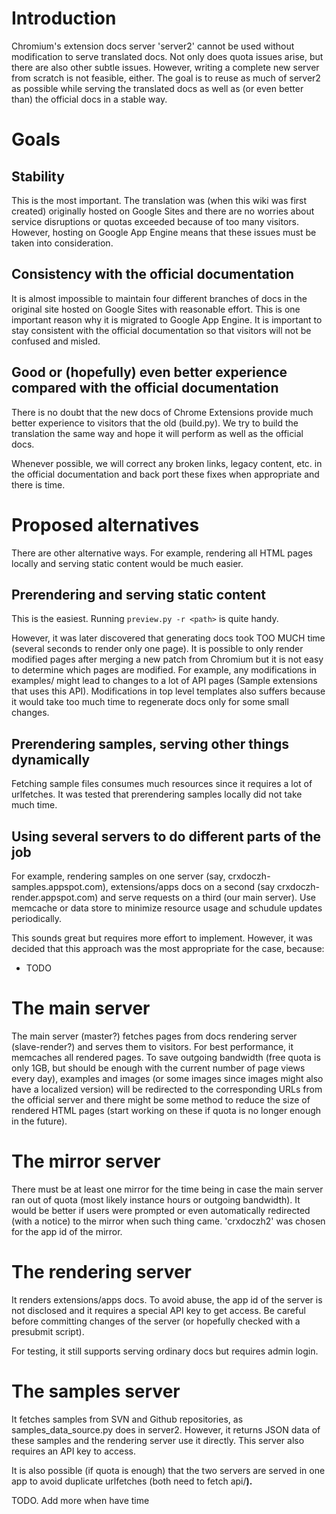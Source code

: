 # Introduction #

Chromium's extension docs server 'server2' cannot be used without modification to serve translated docs. Not only does quota issues arise, but there are also other subtle issues. However, writing a complete new server from scratch is not feasible, either. The goal is to reuse as much of server2 as possible while serving the translated docs as well as (or even better than) the official docs in a stable way.


# Goals #

## Stability ##
This is the most important. The translation was (when this wiki was first created) originally hosted on Google Sites and there are no worries about service disruptions or quotas exceeded because of too many visitors. However, hosting on Google App Engine means that these issues must be taken into consideration.

## Consistency with the official documentation ##
It is almost impossible to maintain four different branches of docs in the original site hosted on Google Sites with reasonable effort. This is one important reason why it is migrated to Google App Engine. It is important to stay consistent with the official documentation so that visitors will not be confused and misled.

## Good or (hopefully) even better experience compared with the official documentation ##
There is no doubt that the new docs of Chrome Extensions provide much better experience to visitors that the old (build.py). We try to build the translation the same way and hope it will perform as well as the official docs.

Whenever possible, we will correct any broken links, legacy content, etc. in the official documentation and back port these fixes when appropriate and there is time.


# Proposed alternatives #

There are other alternative ways. For example, rendering all HTML pages locally and serving static content would be much easier.

## Prerendering and serving static content ##
This is the easiest. Running `preview.py -r <path>` is quite handy.

However, it was later discovered that generating docs took TOO MUCH time (several seconds to render only one page). It is possible to only render modified pages after merging a new patch from Chromium but it is not easy to determine which pages are modified. For example, any modifications in examples/ might lead to changes to a lot of API pages (Sample extensions that uses this API). Modifications in top level templates also suffers because it would take too much time to regenerate docs only for some small changes.

## Prerendering samples, serving other things dynamically ##
Fetching sample files consumes much resources since it requires a lot of urlfetches. It was tested that prerendering samples locally did not take much time.

## Using several servers to do different parts of the job ##
For example, rendering samples on one server (say, crxdoczh-samples.appspot.com), extensions/apps docs on a second (say crxdoczh-render.appspot.com) and serve requests on a third (our main server). Use memcache or data store to minimize resource usage and schudule updates periodically.

This sounds great but requires more effort to implement. However, it was decided that this approach was the most appropriate for the case, because:
  * TODO


# The main server #

The main server (master?) fetches pages from docs rendering server (slave-render?) and serves them to visitors. For best performance, it memcaches all rendered pages. To save outgoing bandwidth (free quota is only 1GB, but should be enough with the current number of page views every day), examples and images (or some images since images might also have a localized version) will be redirected to the corresponding URLs from the official server and there might be some method to reduce the size of rendered HTML pages (start working on these if quota is no longer enough in the future).


# The mirror server #

There must be at least one mirror for the time being in case the main server ran out of quota (most likely instance hours or outgoing bandwidth). It would be better if users were prompted or even automatically redirected (with a notice) to the mirror when such thing came. 'crxdoczh2' was chosen for the app id of the mirror.


# The rendering server #

It renders extensions/apps docs. To avoid abuse, the app id of the server is not disclosed and it requires a special API key to get access. Be careful before committing changes of the server (or hopefully checked with a presubmit script).

For testing, it still supports serving ordinary docs but requires admin login.

# The samples server #

It fetches samples from SVN and Github repositories, as samples\_data\_source.py does in server2. However, it returns JSON data of these samples and the rendering server use it directly. This server also requires an API key to access.

It is also possible (if quota is enough) that the two servers are served in one app to avoid duplicate urlfetches (both need to fetch api/**).**


TODO. Add more when have time